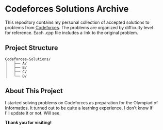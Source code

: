 
# Codeforces Solutions Archive

This repository contains my personal collection of accepted solutions to problems from [Codeforces](https://codeforces.com/). The problems are organized by difficulty level for reference. Each .cpp file includes a link to the original problem.

## Project Structure

```
Codeforces-Solutions/
│   ├── A/
│   ├── B/
│   ├── C/
│   └── D/
```

## About This Project

I started solving problems on Codeforces as preparation for the Olympiad of Informatics. It turned out to be quite a learning experience. 
I don't know If I'll update it or not. Will see.

**Thank you for visiting!**
